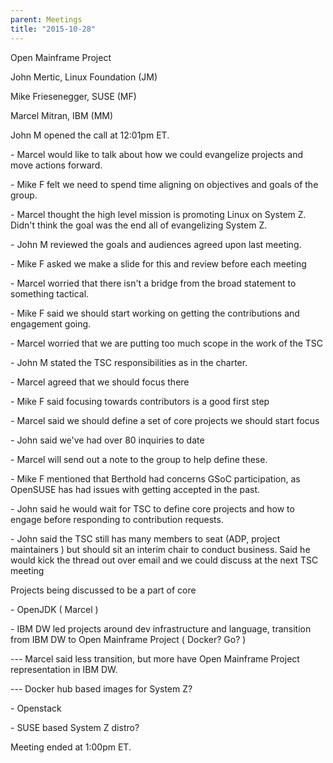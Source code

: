 ```yaml
---
parent: Meetings
title: "2015-10-28"
---
```


Open Mainframe Project


John Mertic, Linux Foundation (JM)

Mike Friesenegger, SUSE (MF)

Marcel Mitran, IBM (MM)

John M opened the call at 12:01pm ET.

- Marcel would like to talk about how we could evangelize projects and
move actions forward.

\- Mike F felt we need to spend time aligning on objectives and goals of
the group.

\- Marcel thought the high level mission is promoting Linux on System Z.
Didn't think the goal was the end all of evangelizing System Z.

\- John M reviewed the goals and audiences agreed upon last meeting.

\- Mike F asked we make a slide for this and review before each meeting

\- Marcel worried that there isn't a bridge from the broad statement to
something tactical.

\- Mike F said we should start working on getting the contributions and
engagement going.

\- Marcel worried that we are putting too much scope in the work of the
TSC

\- John M stated the TSC responsibilities as in the charter.

\- Marcel agreed that we should focus there

\- Mike F said focusing towards contributors is a good first step

\- Marcel said we should define a set of core projects we should start
focus

\- John said we've had over 80 inquiries to date

\- Marcel will send out a note to the group to help define these.

\- Mike F mentioned that Berthold had concerns GSoC participation, as
OpenSUSE has had issues with getting accepted in the past.

\- John said he would wait for TSC to define core projects and how to
engage before responding to contribution requests.

\- John said the TSC still has many members to seat (ADP, project
maintainers ) but should sit an interim chair to conduct business. Said
he would kick the thread out over email and we could discuss at the next
TSC meeting

Projects being discussed to be a part of core

\- OpenJDK ( Marcel )

\- IBM DW led projects around dev infrastructure and language,
transition from IBM DW to Open Mainframe Project ( Docker? Go? )

--- Marcel said less transition, but more have Open Mainframe Project
representation in IBM DW.

--- Docker hub based images for System Z?

\- Openstack

\- SUSE based System Z distro?

Meeting ended at 1:00pm ET.
